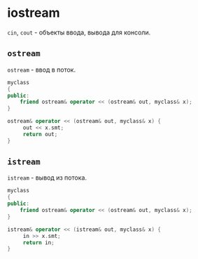 # iostream

`cin`, `cout` - объекты ввода, вывода для консоли.

## `ostream`

`ostream` - ввод в поток.

```cpp
myclass
{
public:
	friend ostream& operator << (ostream& out, myclass& x);
}

ostream& operator << (ostream& out, myclass& x) {
	 out << x.smt;
	 return out;
}
```

## `istream`

`istream` - вывод из потока.

```cpp
myclass
{
public:
	friend ostream& operator << (ostream& out, myclass& x);
}

istream& operator << (istream& out, myclass& x) {
	 in >> x.smt;
	 return in;
}
```